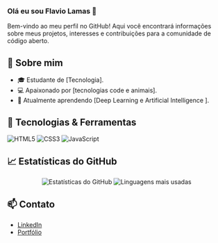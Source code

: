 ### Olá eu sou Flavio Lamas 👋

Bem-vindo ao meu perfil no GitHub! Aqui você encontrará informações sobre meus projetos, interesses e contribuições para a comunidade de código aberto.

## 🚀 Sobre mim
- 🎓 Estudante de [Tecnologia].
- 💻 Apaixonado por [tecnologias code e animais].
- 🌱 Atualmente aprendendo [Deep Learning e Artificial Intelligence ].

## 🔧 Tecnologias & Ferramentas
![HTML5](https://img.shields.io/badge/-HTML5-E34F26?style=flat-square&logo=html5&logoColor=white)
![CSS3](https://img.shields.io/badge/-CSS3-1572B6?style=flat-square&logo=css3)
![JavaScript](https://img.shields.io/badge/-JavaScript-F7DF1E?style=flat-square&logo=javascript&logoColor=black)

## 📈 Estatísticas do GitHub
<p align="center">
  <img src="https://github-readme-stats.vercel.app/api?username=Viinxsz&show_icons=true&theme=radical" alt="Estatísticas do GitHub" />
  <img src="https://github-readme-stats.vercel.app/api/top-langs/Viinxsz=SEU_USUARIO&layout=compact&theme=radical" alt="Linguagens mais usadas" />
</p>

## 📫 Contato
- [LinkedIn](https://www.linkedin.com/in/flávio-lamas-73b2b6302/)
- [Portfólio](https://SEU_SITE.com)
<!--
**Viinxsz/Viinxsz** is a ✨ _special_ ✨ repository because its `README.md` (this file) appears on your GitHub profile.

Here are some ideas to get you started:

- 🔭 I’m currently working on ...
- 🌱 I’m currently learning ...
- 👯 I’m looking to collaborate on ...
- 🤔 I’m looking for help with ...
- 💬 Ask me about ...
- 📫 How to reach me: ...
- 😄 Pronouns: ...
- ⚡ Fun fact: ...
-->
